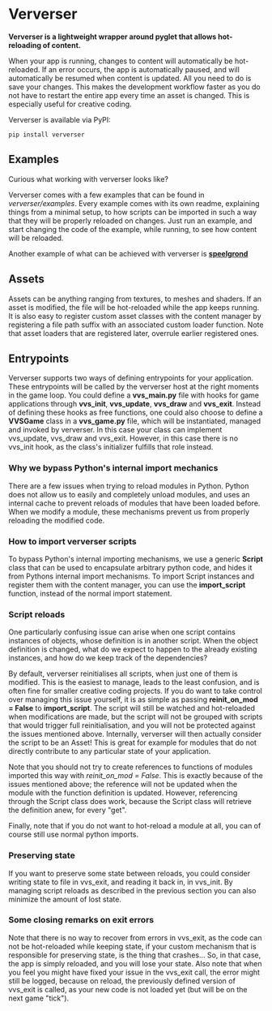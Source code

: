 # Ververser

**Ververser is a lightweight wrapper around pyglet that allows hot-reloading of content.** 

When your app is running, changes to content will automatically be hot-reloaded.
If an error occurs, the app is automatically paused, 
and will automatically be resumed when content is updated. 
All you need to do is save your changes. 
This makes the development workflow faster as you do not have to restart the entire app every time an asset is changed. 
This is especially useful for creative coding. 

Ververser is available via PyPI:

```
pip install ververser
```

## Examples
Curious what working with ververser looks like?

Ververser comes with a few examples that can be found in _ververser/examples_. 
Every example comes with its own readme, explaining things from a minimal setup, 
to how scripts can be imported in such a way that they will be properly reloaded on changes. 
Just run an example, and start changing the code of the example, while running, to see how content will be reloaded. 

Another example of what can be achieved with ververser is [**speelgrond**](https://github.com/berryvansomeren/speelgrond)

## Assets  
Assets can be anything ranging from textures, to meshes and shaders. 
If an asset is modified, the file will be hot-reloaded while the app keeps running. 
It is also easy to register custom asset classes with the content manager by registering a file path suffix 
with an associated custom loader function. 
Note that asset loaders that are registered later, overrule earlier registered ones.

## Entrypoints
Ververser supports two ways of defining entrypoints for your application. 
These entrypoints will be called by the ververser host at the right moments in the game loop.
You could define a **vvs_main.py** file with hooks for game applications through **vvs_init**, **vvs_update**, **vvs_draw** and **vvs_exit**.
Instead of defining these hooks as free functions, one could also choose to define a **VVSGame** class in a **vvs_game.py** file, 
which will be instantiated, managed and invoked by ververser. 
In this case your class can implement vvs_update, vvs_draw and vvs_exit. 
However, in this case there is no vvs_init hook, as the class's initializer fulfills that role instead. 

### Why we bypass Python's internal import mechanics
There are a few issues when trying to reload modules in Python. 
Python does not allow us to easily and completely unload modules, 
and uses an internal cache to prevent reloads of modules that have been loaded before. 
When we modify a module, these mechanisms prevent us from properly reloading the modified code. 

### How to import ververser scripts
To bypass Python's internal importing mechanisms, 
we use a generic **Script** class that can be used to encapsulate arbitrary python code, 
and hides it from Pythons internal import mechanisms.
To import Script instances and register them with the content manager, 
you can use the **import_script** function, instead of the normal import statement. 

### Script reloads
One particularly confusing issue can arise when one script contains instances of objects,
whose definition is in another script.
When the object definition is changed, what do we expect to happen to the already existing instances,
and how do we keep track of the dependencies?

By default, ververser reinitialises all scripts, when just one of them is modified. 
This is the easiest to manage, leads to the least confusion, and is often fine for smaller creative coding projects. 
If you do want to take control over managing this issue yourself, 
it is as simple as passing **reinit_on_mod = False** to **import_script**.
The script will still be watched and hot-reloaded when modifications are made, 
but the script will not be grouped with scripts that would trigger full reinitialisation,
and you will not be protected against the issues mentioned above.
Internally, ververser will then actually consider the script to be an Asset!
This is great for example for modules that do not directly contribute to any particular state of your application.

Note that you should not try to create references to functions of modules imported this way with _reinit_on_mod = False_.
This is exactly because of the issues mentioned above; 
the reference will not be updated when the module with the function definition is updated.
However, referencing through the Script class does work, 
because the Script class will retrieve the definition anew, for every "get".

Finally, note that if you do not want to hot-reload a module at all, 
you can of course still use normal python imports.

### Preserving state
If you want to preserve some state between reloads, 
you could consider writing state to file in vvs_exit, and reading it back in, in vvs_init. 
By managing script reloads as described in the previous section you can also minimize the amount of lost state.

### Some closing remarks on exit errors
Note that there is no way to recover from errors in vvs_exit, 
as the code can not be hot-reloaded while keeping state, 
if your custom mechanism that is responsible for preserving state, is the thing that crashes...
So, in that case, the app is simply reloaded, and you will lose your state.
Also note that when you feel you might have fixed your issue in the vvs_exit call, 
the error might still be logged, because on reload, the previously defined version of vvs_exit is called, 
as your new code is not loaded yet (but will be on the next game "tick"). 
